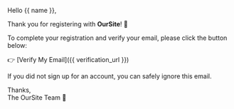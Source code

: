 Hello {{ name }},

Thank you for registering with **OurSite**! 🎉

To complete your registration and verify your email, please click the button below:

👉 [Verify My Email]({{ verification_url }})

If you did not sign up for an account, you can safely ignore this email.

Thanks,  
The OurSite Team 🚀
